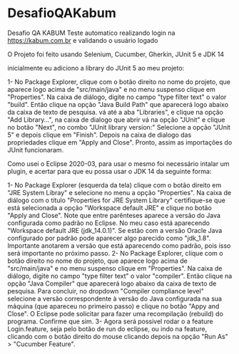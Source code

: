 # DesafioQAKabum
Desafio QA KABUM
Teste automatico realizando login na https://kabum.com.br e validando o usuário logado

O Projeto foi feito usando Selenium, Cucumber, Gherkin, JUnit 5 e JDK 14

inicialmente eu adiciono a library do JUnit 5 ao meu projeto:

1- No Package Explorer, clique com o botão direito no nome do projeto, que aparece logo acima de "src/main/java" e no menu suspenso clique em "Properties". Na caixa de diálogo, digite no campo "type filter text" o valor "build". Então clique na opção "Java Build Path" que aparecerá logo abaixo da caixa de texto de pesquisa. vá até a aba "Libraries", e clique na opção "Add Library...", na caixa de dialogo que abrir vá na opção "JUnit" e clique no botão "Next", no combo "JUnit library version:" Selecione a opção "JUnit 5" e depois clique em "Finish". Depois na caixa de dialogo das propriedades clique em "Apply and Close". Pronto, assim as importações do JUnit funcionaram.

Como usei o Eclipse 2020-03, para usar o mesmo foi necessário intalar um plugin, e acertar para que eu possa usar o JDK 14 da seguinte forma:

1- No Package Explorer (esquerda da tela) clique com o botão direito em "JRE System Libray" e selecione no menu a opção "Properties". Na caixa de diálogo com o título "Properties for JRE System Library" certifique-se que está selecionada a opção "Workspace default JRE" e clique no botão "Apply and Close". Note que entre parênteses aparece a versão do Java configurada como padrão no Eclipse. No meu caso está aparecendo "Workspace default JRE (jdk_14.0.1)". Se estão com a versão Oracle Java configurado por padrão pode aparecer algo parecido como "jdk_1.8". Importante anotarem a versão que está aparecendo como padrão, pois isso será importante no próximo passo.
2- No Package Explorer, clique com o botão direito no nome do projeto, que aparece logo acima de "src/main/java" e no menu suspenso clique em "Properties". Na caixa de diálogo, digite no campo "type filter text" o valor "compiler". Então clique na opção "Java Compiler" que aparecerá logo abaixo da caixa de texto de pesquisa. Para concluir, no dropdown "Compiler compliance level" selecione a versão correspondente à versão do Java configurada na sua máquina (que apareceu no primeiro passo) e clique no botão "Appy and Close". O Eclipse pode solicitar para fazer uma recompilação (rebuild) do programa. Confirme que sim.
3- Agora será possivel rodar o a feature Login.feature, seja pelo botão de run do eclipse, ou indo na feature, clicando com o botão direito do mouse clicando depois na opção "Run As" > "Cucumber Feature".
